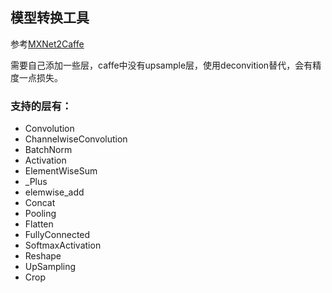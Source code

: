 

## 模型转换工具
参考[MXNet2Caffe](https://github.com/cypw/MXNet2Caffe)

需要自己添加一些层，caffe中没有upsample层，使用deconvition替代，会有精度一点损失。

### 支持的层有：

- Convolution
- ChannelwiseConvolution
- BatchNorm
- Activation
- ElementWiseSum
- _Plus
- elemwise_add
- Concat
- Pooling
- Flatten
- FullyConnected
- SoftmaxActivation
- Reshape
- UpSampling
- Crop

